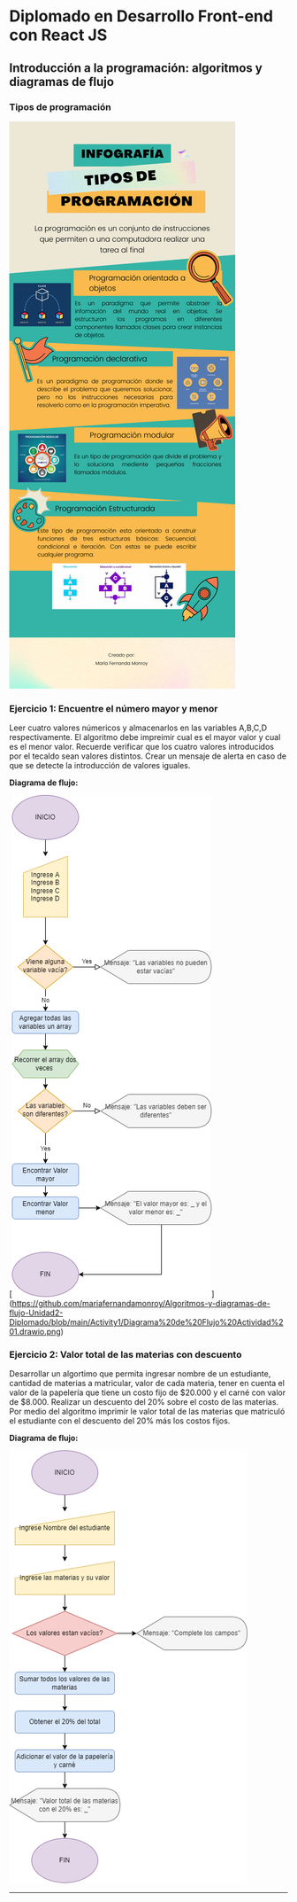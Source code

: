 # Diplomado en Desarrollo Front-end con React JS

## Introducción a la programación: algoritmos y diagramas de flujo

### Tipos de programación
[![](https://github.com/mariafernandamonroy/Algoritmos-y-diagramas-de-flujo-Unidad2-Diplomado/blob/main/Tipos%20de%20programacion.png)](https://github.com/mariafernandamonroy/Algoritmos-y-diagramas-de-flujo-Unidad2-Diplomado/blob/main/Tipos%20de%20programacion.png)

### Ejercicio 1:  Encuentre el número mayor y menor 
Leer cuatro valores númericos y almacenarlos en las variables A,B,C,D respectivamente. El algoritmo debe impreimir cual es el mayor valor y cual es el menor valor. Recuerde verificar que los cuatro valores introducidos por el tecaldo sean valores distintos. Crear un mensaje de alerta en caso de que se detecte la introducción de valores iguales.

**Diagrama de flujo:**

[![](https://github.com/mariafernandamonroy/Algoritmos-y-diagramas-de-flujo-Unidad2-Diplomado/blob/main/Activity1/Diagrama%20de%20Flujo%20Actividad%201.drawio.png)]
(https://github.com/mariafernandamonroy/Algoritmos-y-diagramas-de-flujo-Unidad2-Diplomado/blob/main/Activity1/Diagrama%20de%20Flujo%20Actividad%201.drawio.png)

### Ejercicio 2:  Valor total de las materias con descuento
 Desarrollar un algortimo que permita ingresar nombre de un estudiante, cantidad de materias a matricular, valor de cada materia, tener en cuenta el valor de la papelería que tiene un costo fijo de $20.000 y el carné con valor de $8.000. Realizar un descuento del 20% sobre el costo de las materias. Por medio del algoritmo imprimir le valor total de las materias que matriculó el estudiante con el descuento del 20% más los costos fijos.
 
**Diagrama de flujo:**

[![](https://github.com/mariafernandamonroy/Algoritmos-y-diagramas-de-flujo-Unidad2-Diplomado/blob/main/Activity2/Diagrema%20de%20Flujo%20Actividad%202.drawio.png)](https://github.com/mariafernandamonroy/Algoritmos-y-diagramas-de-flujo-Unidad2-Diplomado/blob/main/Activity2/Diagrema%20de%20Flujo%20Actividad%202.drawio.png)
                
----

